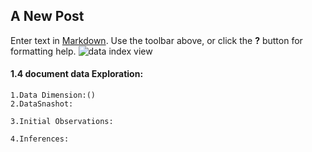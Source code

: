 ## A New Post

Enter text in [Markdown](http://daringfireball.net/projects/markdown/). Use the toolbar above, or click the **?** button for formatting help.
![data index view]({{site.baseurl}}//outbrain.png)

#### 1.4 document data Exploration:
	1.Data Dimension:()
    2.DataSnashot:
    	
    3.Initial Observations:
    	
    4.Inferences:


